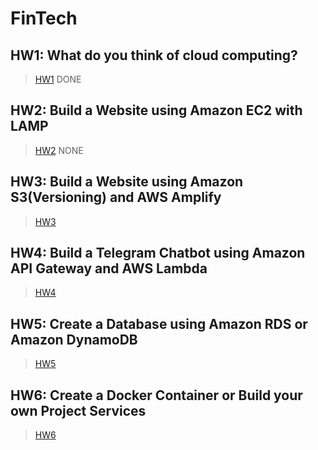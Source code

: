 FinTech
===

HW1: What do you think of cloud computing?
---
>[HW1](https://github.com/08170106/FinTech/blob/main/HW1)
>DONE

HW2: Build a Website using Amazon EC2 with LAMP
---
>[HW2]()
>NONE

HW3: Build a Website using Amazon S3(Versioning) and AWS Amplify
---
>[HW3]()

HW4: Build a Telegram Chatbot using Amazon API Gateway and AWS Lambda
---
>[HW4]()

HW5: Create a Database using Amazon RDS or Amazon DynamoDB
---
>[HW5]()

HW6: Create a Docker Container or Build your own Project Services
---
>[HW6]()
